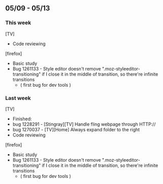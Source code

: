## 05/09 - 05/13 ##

### This week ###
[TV]
 - Code reviewing

[firefox]
 - Basic study
 - Bug 1261133 - Style editor doesn't remove ".moz-styleeditor-transitioning" if I close it in the middle of transition, so there're infinite transitions
   - ( first bug for dev tools )

### Last week ###
[TV]
 - Finished:
  - bug 1228291 - [Stingray][TV] Handle fling webpage through HTTP://
  - bug 1270037 - 	[TV][Home] Always expand folder to the right
  - Code reviewing

[firefox]
 - Basic study 
 - Bug 1261133 - Style editor doesn't remove ".moz-styleeditor-transitioning" if I close it in the middle of transition, so there're infinite transitions
   - ( first bug for dev tools )
